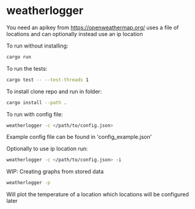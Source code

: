 # weatherlogger

You need an apikey from https://openweathermap.org/
uses a file of locations and can optionally instead use an ip location

To run without installing:

```sh
cargo run
```

To run the tests:

```sh
cargo test -- --test-threads 1
```

To install clone repo and run in folder:

```sh
cargo install --path .
```

To run with config file:

```sh
weatherlogger -c </path/to/config.json>
```
Example config file can be found in 'config_example.json'

Optionally to use ip location run:

```sh
weatherlogger -c </path/to/config.json> -i
```

WIP: Creating graphs from stored data
```sh
weatherlogger -p
```
Will plot the temperature of a location which locations will be configured later
